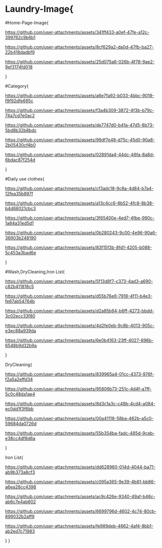 # Laundry-Image{

#Home-Page-Image{

https://github.com/user-attachments/assets/341ff433-a0ef-47fe-a12c-399762c9b6b1

https://github.com/user-attachments/assets/8cf629a2-da0d-47fb-ba27-22b418dadbf9

https://github.com/user-attachments/assets/25d075a6-026b-4f78-9ae2-9ef3174fd018

}


#Category{

https://github.com/user-attachments/assets/a6e7fa92-b033-4bbc-9018-f9f92dfe695c
     
https://github.com/user-attachments/assets/f3a4b309-3872-4f3b-b79c-74a7cd7e0ac2
     
https://github.com/user-attachments/assets/de7747d0-b41a-47d5-8b73-5bd8b32b8bdc

https://github.com/user-attachments/assets/99df7e48-d75c-45d0-90a8-2b05430cf4b0

https://github.com/user-attachments/assets/02891da4-44dc-46fa-8a8d-6bdac87f254d

}


#Daily use clothes{

https://github.com/user-attachments/assets/cf3adc18-9c8a-4d84-b7a4-12fea35b897f

https://github.com/user-attachments/assets/a13c4cc6-8b52-4fc8-8b38-b4d68021cbc3

https://github.com/user-attachments/assets/3f65400e-4ed7-4fbe-990c-1a84a31ed5d1

https://github.com/user-attachments/assets/0b280243-9c00-4e96-90a6-36903b248190

https://github.com/user-attachments/assets/83f15f3b-8fd1-4205-b088-5c453a3bad6e

}


#Wash,DryCleaning,Iron List{

https://github.com/user-attachments/assets/5f13d8f7-c373-4ad3-a690-c82b411818c5

https://github.com/user-attachments/assets/d55b76e6-7918-4f11-b4e3-fe67ab54764b

https://github.com/user-attachments/assets/d2a85b64-b6ff-4273-bbdd-3c02ecc33f80

https://github.com/user-attachments/assets/4d2fe0eb-9c8b-4013-905c-e3ec88a939da

https://github.com/user-attachments/assets/6e0b4163-23ff-4027-896b-6548b9d32b9a

}

DryCleaning{

https://github.com/user-attachments/assets/839965a4-01cc-4373-976f-f2a5a2effd34

https://github.com/user-attachments/assets/95806b73-251c-4d4f-a7ff-5c0c48da1ae4

https://github.com/user-attachments/assets/8d3c1a3c-c48b-4cd4-a084-ec0dd1f3f6bb

https://github.com/user-attachments/assets/00a41118-58ba-462b-a5c0-59684da0726d

https://github.com/user-attachments/assets/55b354ba-fadc-485d-9ceb-e38cc4df8d6a

}

Iron List{

https://github.com/user-attachments/assets/dd628960-014d-4044-ba71-ab9b373a8cf3

https://github.com/user-attachments/assets/c095a365-9e39-4b81-bb86-a6ea28cc4398

https://github.com/user-attachments/assets/ac9c426e-9340-49af-b46c-ab6c7e4ab602

https://github.com/user-attachments/assets/6699796d-4602-4c74-80cb-899032b2aff9

https://github.com/user-attachments/assets/fe989deb-4662-4af4-8bb1-ab2ed7c71983

}
}
